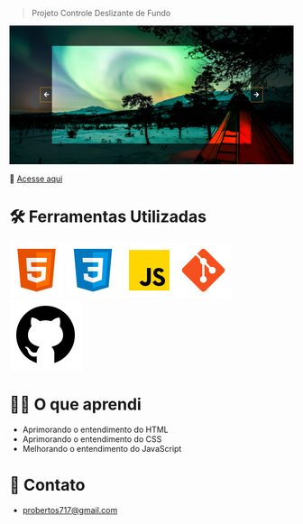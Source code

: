 > Projeto Controle Deslizante de Fundo

![preview](./.github/preview.png)

 🔗 [Acesse aqui](https://prdsilva80.github.io/controle-deslizante-de-fundo/)

# 🛠️ Ferramentas Utilizadas

![preview](./.github/icons8-html-5.svg) ![preview](./.github/icons8-css3.svg) ![preview](./.github/icons8-javascript.svg)![preview](./.github/icons8-git.svg) ![preview](./.github/icons8-github.svg)

# 👨‍🎓 O que aprendi

- Aprimorando o entendimento do HTML
- Aprimorando o entendimento do CSS
- Melhorando o entendimento do JavaScript

# 📧 Contato

- probertos717@gmail.com
